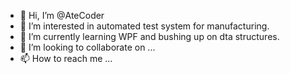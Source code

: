 - 👋 Hi, I’m @AteCoder
- 👀 I’m interested in automated test system for manufacturing.
- 🌱 I’m currently learning WPF and bushing up on dta structures.
- 💞️ I’m looking to collaborate on ...
- 📫 How to reach me ...

<!---
AteCoder/AteCoder is a ✨ special ✨ repository because its `README.md` (this file) appears on your GitHub profile.
You can click the Preview link to take a look at your changes.
--->
